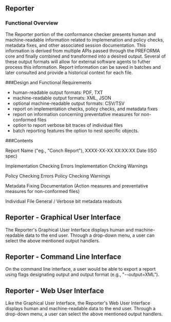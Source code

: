 ## Reporter

### Functional Overview

The Reporter portion of the conformance checker presents human and machine-readable information related to implemenation and policy checks, metadata fixes, and other associated session documentation. This information is derived from multiple APIs passed through the PREFORMA core and finally combined and transformed into a desired output. Several of these output formats will allow for external software agents to futher process this information. Report information can be saved in batches and later consulted and provide a historical context for each file.

###Design and Functional Requirements

- human-readable output formats: PDF, TXT
- machine-readable output formats: XML, JSON
- optional machine-readable output formats: CSV/TSV
- report on implementation checks, policy checks, and metadata fixes
- report on information concerning preventative measures for non-conformed files
- option to report verbose bit traces of individual files
- batch reporting features the option to nest specific objects. 

###Contents

Report Name ("eg., "Conch Report"), XXXX-XX-XX XX:XX:XX Date (ISO spec)

Implementation Checking Errors
Implementation Chcking Warnings

Policy Checking Errors
Policy Checking Warnings

Metadata Fixing Documentation (Action measures and preventative measures for non-conformed files)

Individual File General / Verbose bit metadata readouts

## Reporter - Graphical User Interface

The Reporter's Graphical User Interface displays human and machine-readable data to the end user. Through a drop-down menu, a user can select the above mentioned output handlers.

## Reporter - Command Line Interface

On the command line interface, a user would be able to export a report using flags designating output and output format (e.g., "--output=XML"). 

## Reporter - Web User Interface

Like the Graphical User Interface, the Reporter's Web User Interface displays human and machine-readable data to the end user. Through a drop-down menu, a user can select the above mentioned output handlers.

